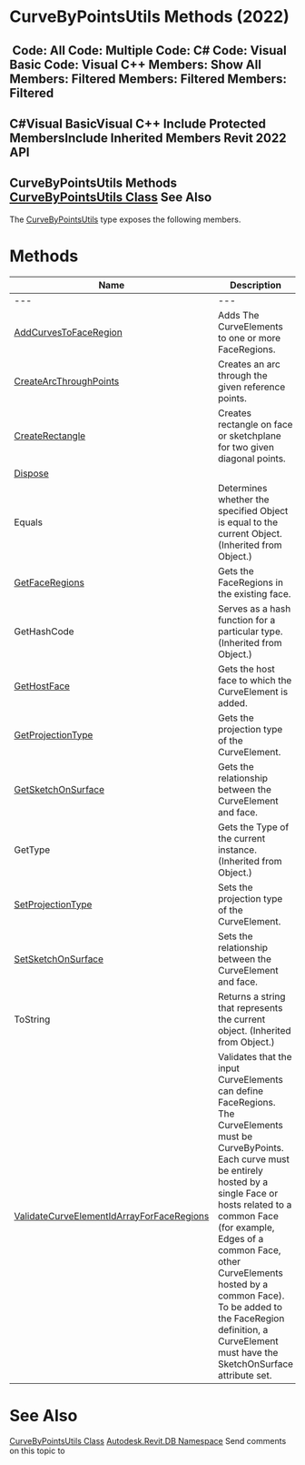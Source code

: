 # CurveByPointsUtils Methods (2022)

﻿
 Code: All Code: Multiple Code: C# Code: Visual Basic Code: Visual C++  Members: Show All Members: Filtered Members: Filtered Members: Filtered   
---  
C#Visual BasicVisual C++
Include Protected MembersInclude Inherited Members
Revit 2022 API  
---  
CurveByPointsUtils Methods  
[CurveByPointsUtils Class](20dd9f72-4653-4ea8-6397-af04e5093fbe.md "CurveByPointsUtils Class") See Also  
---  
The [CurveByPointsUtils](20dd9f72-4653-4ea8-6397-af04e5093fbe.md "CurveByPointsUtils Class") type exposes the following members.
# Methods
| Name | Description |
| --- | --- |
| --- | --- | --- |
| [AddCurvesToFaceRegion](d63740d4-6052-12cd-a9f5-5915103562a6.md "AddCurvesToFaceRegion Method") | Adds The CurveElements to one or more FaceRegions. |
| [CreateArcThroughPoints](04482533-93ab-d3e2-db15-5f700919ab81.md "CreateArcThroughPoints Method") | Creates an arc through the given reference points. |
| [CreateRectangle](8d86256e-611d-0f81-e984-df9e0c6a6227.md "CreateRectangle Method") | Creates rectangle on face or sketchplane for two given diagonal points. |
| [Dispose](2548a0d5-4011-f2ad-cb16-a37a01385570.md "Dispose Method") |
| Equals | Determines whether the specified Object is equal to the current Object. (Inherited from Object.) |
| [GetFaceRegions](4dd110d1-ee73-928b-2b97-3ddd51d0591c.md "GetFaceRegions Method") | Gets the FaceRegions in the existing face. |
| GetHashCode | Serves as a hash function for a particular type.  (Inherited from Object.) |
| [GetHostFace](19436661-0781-47be-8880-43f0eb451baf.md "GetHostFace Method") | Gets the host face to which the CurveElement is added. |
| [GetProjectionType](deae9675-cffb-a240-27b5-f21e2fb7384d.md "GetProjectionType Method") | Gets the projection type of the CurveElement. |
| [GetSketchOnSurface](fe242e1f-cd4b-bcbb-c8b9-024006e0a84d.md "GetSketchOnSurface Method") | Gets the relationship between the CurveElement and face. |
| GetType | Gets the Type of the current instance. (Inherited from Object.) |
| [SetProjectionType](4ca5d8c8-bb4a-71b2-57e7-4cda32c043b9.md "SetProjectionType Method") | Sets the projection type of the CurveElement. |
| [SetSketchOnSurface](acb48584-79f4-d323-8ed2-901e4d105752.md "SetSketchOnSurface Method") | Sets the relationship between the CurveElement and face. |
| ToString | Returns a string that represents the current object. (Inherited from Object.) |
| [ValidateCurveElementIdArrayForFaceRegions](32b7739d-f1cf-2c6c-402b-6bd9c6751e47.md "ValidateCurveElementIdArrayForFaceRegions Method") | Validates that the input CurveElements can define FaceRegions. The CurveElements must be CurveByPoints. Each curve must be entirely hosted by a single Face or hosts related to a common Face (for example, Edges of a common Face, other CurveElements hosted by a common Face). To be added to the FaceRegion definition, a CurveElement must have the SketchOnSurface attribute set. |

# See Also
[CurveByPointsUtils Class](20dd9f72-4653-4ea8-6397-af04e5093fbe.md "CurveByPointsUtils Class")
[Autodesk.Revit.DB Namespace](87546ba7-461b-c646-cbb1-2cb8f5bff8b2.md "Autodesk.Revit.DB Namespace")
Send comments on this topic to 